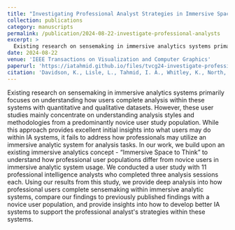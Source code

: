 ```yaml
---
title: "Investigating Professional Analyst Strategies in Immersive Space to Think"
collection: publications
category: manuscripts
permalink: /publication/2024-08-22-investigate-professional-analysts
excerpt: >
  Existing research on sensemaking in immersive analytics systems primarily focuses on understanding how users complete analysis within these systems with quantitative and qualitative datasets. However, these user studies mainly concentrate on understanding analysis styles and methodologies from a predominantly novice user study population. While this approach provides excellent initial insights into what users may do within IA systems, it fails to address how professionals may utilize an immersive analytic system for analysis tasks. In our work, we build upon an existing immersive analytics concept - "Immersive Space to Think" to understand how professional user populations differ from novice users in immersive analytic system usage. We conducted a user study with 11 professional intelligence analysts who completed three analysis sessions each. Using our results from this study, we provide deep analysis into how professional users complete sensemaking within immersive analytic systems, compare our findings to previously published findings with a novice user population, and provide insights into how to develop better IA systems to support the professional analyst's strategies within these systems.
date: 2024-08-22
venue: 'IEEE Transactions on Visualization and Computer Graphics'
paperurl: 'https://iatahmid.github.io/files/tvcg24-investigate-professional-analysts.pdf'
citation: 'Davidson, K., Lisle, L., Tahmid, I. A., Whitley, K., North, C., & Bowman, D. A. (2024). <em>Investigating Professional Analyst Strategies in Immersive Space to Think</em>. IEEE Transactions on Visualization and Computer Graphics.'
---
```



Existing research on sensemaking in immersive analytics systems primarily focuses on understanding how users complete analysis within these systems with quantitative and qualitative datasets. However, these user studies mainly concentrate on understanding analysis styles and methodologies from a predominantly novice user study population. While this approach provides excellent initial insights into what users may do within IA systems, it fails to address how professionals may utilize an immersive analytic system for analysis tasks. In our work, we build upon an existing immersive analytics concept - “Immersive Space to Think” to understand how professional user populations differ from novice users in immersive analytic system usage. We conducted a user study with 11 professional intelligence analysts who completed three analysis sessions each. Using our results from this study, we provide deep analysis into how professional users complete sensemaking within immersive analytic systems, compare our findings to previously published findings with a novice user population, and provide insights into how to develop better IA systems to support the professional analyst's strategies within these systems.
